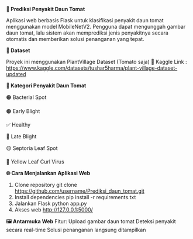 **🍅 Prediksi Penyakit Daun Tomat**

Aplikasi web berbasis Flask untuk klasifikasi penyakit daun tomat menggunakan model MobileNetV2. Pengguna dapat mengunggah gambar daun tomat, lalu sistem akan memprediksi jenis penyakitnya secara otomatis dan memberikan solusi penanganan yang tepat.



**📂 Dataset**

Proyek ini menggunakan PlantVillage Dataset (Tomato saja)
🔗 Kaggle Link : https://www.kaggle.com/datasets/tushar5harma/plant-village-dataset-updated



**📌 Kategori Penyakit Daun Tomat**

🟠 Bacterial Spot

🟤 Early Blight

✅ Healthy

🔴 Late Blight

🟡 Septoria Leaf Spot

💛 Yellow Leaf Curl Virus



**🌐 Cara Menjalankan Aplikasi Web**
1. Clone repository
git clone https://github.com/username/Prediksi_daun_tomat.git
2. Install dependencies
pip install -r requirements.txt
3. Jalankan Flask
python app.py
4. Akses web
http://127.0.0.1:5000/



**🖼️ Antarmuka Web**
Fitur:
Upload gambar daun tomat
Deteksi penyakit secara real-time
Solusi penanganan langsung ditampilkan


